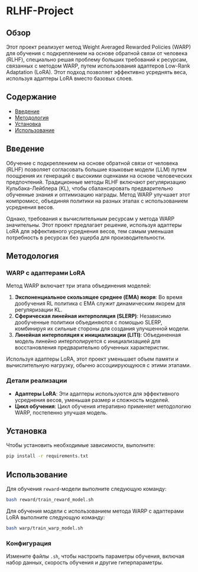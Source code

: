 # RLHF-Project

## Обзор

Этот проект реализует метод Weight Averaged Rewarded Policies (WARP) для обучения с подкреплением на основе обратной связи от человека (RLHF), специально решая проблему больших требований к ресурсам, связанных с методом WARP, путем использования адаптеров Low-Rank Adaptation (LoRA). Этот подход позволяет эффективно усреднять веса, используя адаптеры LoRA вместо базовых слоев.

## Содержание

- [Введение](#введение)
- [Методология](#методология)
- [Установка](#установка)
- [Использование](#использование)

## Введение

Обучение с подкреплением на основе обратной связи от человека (RLHF) позволяет согласовать большие языковые модели (LLM) путем поощрения их генераций с высокими оценками на основе человеческих предпочтений. Традиционные методы RLHF включают регуляризацию Кульбака-Лейблера (KL), чтобы сбалансировать предварительно обученные знания и оптимизацию награды. Метод WARP улучшает этот компромисс, объединяя политики на разных этапах с использованием усреднения весов.

Однако, требования к вычислительным ресурсам у метода WARP значительны. Этот проект предлагает решение, используя адаптеры LoRA для эффективного усреднения весов, тем самым уменьшая потребность в ресурсах без ущерба для производительности.

## Методология

### WARP с адаптерами LoRA

Метод WARP включает три этапа объединения моделей:
1. **Экспоненциальное скользящее среднее (EMA) якоря**: Во время дообучения RL политика с EMA служит динамическим якорем для регуляризации KL.
2. **Сферическая линейная интерполяция (SLERP)**: Независимо дообученные политики объединяются с помощью SLERP, комбинируя их сильные стороны для создания улучшенной модели.
3. **Линейная интерполяция к инициализации (LITI)**: Объединенная модель линейно интерполируется с инициализацией для восстановления предварительно обученных характеристик.

Используя адаптеры LoRA, этот проект уменьшает объем памяти и вычислительную нагрузку, обычно ассоциирующуюся с этими этапами.

### Детали реализации

- **Адаптеры LoRA**: Эти адаптеры используются для эффективного усреднения весов, уменьшая размер и сложность моделей.
- **Цикл обучения**: Цикл обучения итеративно применяет методологию WARP, постепенно улучшая модель.

## Установка

Чтобы установить необходимые зависимости, выполните:

```bash
pip install -r requirements.txt
```

## Использование

Для обучения `reward`-модели выполните следующую команду:

```bash
bash reward/train_reward_model.sh
```

Для обучения модели с использованием метода WARP с адаптерами LoRA выполните следующую команду:


```bash
bash warp/train_warp_model.sh
```

### Конфигурация

Измените файлы `.sh`, чтобы настроить параметры обучения, включая набор данных, скорость обучения и другие гиперпараметры.